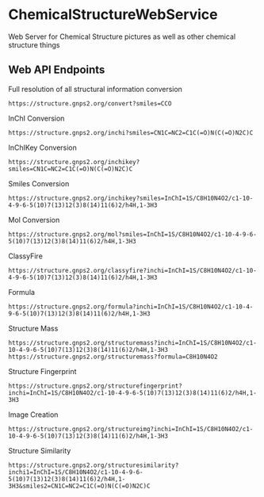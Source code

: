 # ChemicalStructureWebService

Web Server for Chemical Structure pictures as well as other chemical structure things

## Web API Endpoints

Full resolution of all structural information conversion

```https://structure.gnps2.org/convert?smiles=CCO```

InChI Conversion

```https://structure.gnps2.org/inchi?smiles=CN1C=NC2=C1C(=O)N(C(=O)N2C)C```

InChIKey Conversion

```https://structure.gnps2.org/inchikey?smiles=CN1C=NC2=C1C(=O)N(C(=O)N2C)C```

Smiles Conversion

```https://structure.gnps2.org/inchikey?smiles=InChI=1S/C8H10N4O2/c1-10-4-9-6-5(10)7(13)12(3)8(14)11(6)2/h4H,1-3H3```

Mol Conversion

```https://structure.gnps2.org/mol?smiles=InChI=1S/C8H10N4O2/c1-10-4-9-6-5(10)7(13)12(3)8(14)11(6)2/h4H,1-3H3```

ClassyFire

```https://structure.gnps2.org/classyfire?inchi=InChI=1S/C8H10N4O2/c1-10-4-9-6-5(10)7(13)12(3)8(14)11(6)2/h4H,1-3H3```

Formula

```https://structure.gnps2.org/formula?inchi=InChI=1S/C8H10N4O2/c1-10-4-9-6-5(10)7(13)12(3)8(14)11(6)2/h4H,1-3H3```

Structure Mass

```https://structure.gnps2.org/structuremass?inchi=InChI=1S/C8H10N4O2/c1-10-4-9-6-5(10)7(13)12(3)8(14)11(6)2/h4H,1-3H3```
```https://structure.gnps2.org/structuremass?formula=C8H10N4O2```

Structure Fingerprint

```https://structure.gnps2.org/structurefingerprint?inchi=InChI=1S/C8H10N4O2/c1-10-4-9-6-5(10)7(13)12(3)8(14)11(6)2/h4H,1-3H3```

Image Creation

```https://structure.gnps2.org/structureimg?inchi=InChI=1S/C8H10N4O2/c1-10-4-9-6-5(10)7(13)12(3)8(14)11(6)2/h4H,1-3H3```

Structure Similarity

```https://structure.gnps2.org/structuresimilarity?inchi1=InChI=1S/C8H10N4O2/c1-10-4-9-6-5(10)7(13)12(3)8(14)11(6)2/h4H,1-3H3&smiles2=CN1C=NC2=C1C(=O)N(C(=O)N2C)C```
